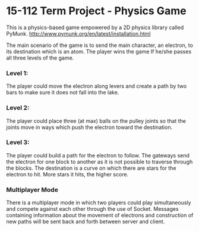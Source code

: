 # 15-112 Term Project - Physics Game
This is a physics-based game empowered by a 2D physics library called PyMunk. <http://www.pymunk.org/en/latest/installation.html> 

The main scenario of the game is to send the main character, an electron, to its destination which is an atom. The player wins the game If he/she passes all three levels of the game.

### Level 1:
The player could move the electron along levers and create a path by two bars to make sure it does not fall into the lake. 

### Level 2:
The player could place three (at max) balls on the pulley joints so that the joints move in ways which push the electron toward the destination. 

### Level 3:
The player could build a path for the electron to follow. The gateways send the electron for one block to another as it is not possible to traverse through the blocks. The destination is a curve on which there are stars for the electron to hit. More stars it hits, the higher score.

### Multiplayer Mode
There is a multiplayer mode in which two players could play simultaneously and compete against each other through the use of Socket. Messages containing information about the movement of electrons and construction of new paths will be sent back and forth between server and client.


